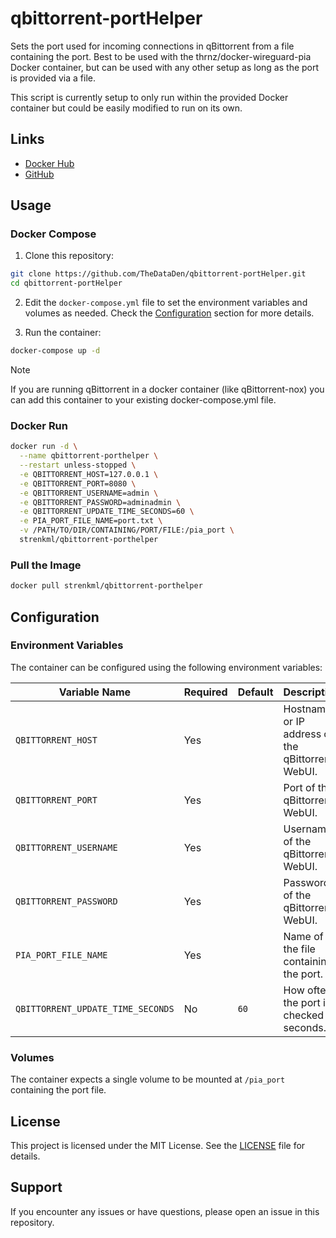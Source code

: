 # qbittorrent-portHelper

Sets the port used for incoming connections in qBittorrent from a file containing the port. Best to be used with the thrnz/docker-wireguard-pia Docker container, but can be used with any other setup as long as the port is provided via a file.

This script is currently setup to only run within the provided Docker container but could be easily modified to run on its own.

## Links

- [Docker Hub](https://hub.docker.com/r/strenkml/qbittorrent-porthelper)
- [GitHub](https://github.com/TheDataDen/qbittorrent-portHelper)

## Usage

### Docker Compose

1. Clone this repository:

```bash
git clone https://github.com/TheDataDen/qbittorrent-portHelper.git
cd qbittorrent-portHelper
```

2. Edit the `docker-compose.yml` file to set the environment variables and volumes as needed. Check the [Configuration](#configuration) section for more details.

3. Run the container:

```bash
docker-compose up -d
```

> [!NOTE]
> If you are running qBittorrent in a docker container (like qBittorrent-nox) you can add this container to your existing docker-compose.yml file.

### Docker Run

```bash
docker run -d \
  --name qbittorrent-porthelper \
  --restart unless-stopped \
  -e QBITTORRENT_HOST=127.0.0.1 \
  -e QBITTORRENT_PORT=8080 \
  -e QBITTORRENT_USERNAME=admin \
  -e QBITTORRENT_PASSWORD=adminadmin \
  -e QBITTORRENT_UPDATE_TIME_SECONDS=60 \
  -e PIA_PORT_FILE_NAME=port.txt \
  -v /PATH/TO/DIR/CONTAINING/PORT/FILE:/pia_port \
  strenkml/qbittorrent-porthelper
```

### Pull the Image

```bash
docker pull strenkml/qbittorrent-porthelper
```

## Configuration

### Environment Variables

The container can be configured using the following environment variables:

| Variable Name                     | Required | Default | Description                                      |
| --------------------------------- | -------- | ------- | ------------------------------------------------ |
| `QBITTORRENT_HOST`                | Yes      |         | Hostname or IP address of the qBittorrent WebUI. |
| `QBITTORRENT_PORT`                | Yes      |         | Port of the qBittorrent WebUI.                   |
| `QBITTORRENT_USERNAME`            | Yes      |         | Username of the qBittorrent WebUI.               |
| `QBITTORRENT_PASSWORD`            | Yes      |         | Password of the qBittorrent WebUI.               |
| `PIA_PORT_FILE_NAME`              | Yes      |         | Name of the file containing the port.            |
| `QBITTORRENT_UPDATE_TIME_SECONDS` | No       | `60`    | How often the port is checked in seconds.        |

### Volumes

The container expects a single volume to be mounted at `/pia_port` containing the port file.

## License

This project is licensed under the MIT License. See the [LICENSE](LICENSE) file for details.

## Support

If you encounter any issues or have questions, please open an issue in this repository.
